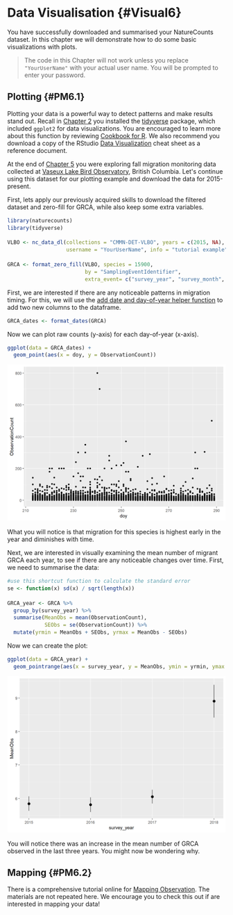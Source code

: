 # Data Visualisation {#Visual6}



You have successfully downloaded and summarised your NatureCounts dataset. In this chapter we will demonstrate how to do some basic visualizations with plots. 

> The code in this Chapter will not work unless you replace `"YourUserName"` with your actual user name. You will be prompted to enter your password. 

## Plotting {#PM6.1}

Plotting your data is a powerful way to detect patterns and make results stand out. Recall in [Chapter 2](#Package2.2) you installed the [tidyverse](https://www.tidyverse.org/) package, which included `ggplot2` for data visualizations. You are encouraged to learn more about this function by reviewing [Cookbook for R](http://www.cookbook-r.com/Graphs/). We also recommend you download a copy of the RStudio [Data Visualization](https://rstudio.com/wp-content/uploads/2015/03/ggplot2-cheatsheet.pdf) cheat sheet as a reference document.

At the end of [Chapter 5](#Manip5) you were exploring fall migration monitoring data collected at [Vaseux Lake Bird Observatory](https://www.birdscanada.org/birdmon/default/datasets.jsp?code=CMMN-DET-VLBO), British Columbia. Let's continue using this dataset for our plotting example and download the data for 2015-present. 

First, lets apply our previously acquired skills to download the filtered dataset and zero-fill for GRCA, while also keep some extra variables. 


```r
library(naturecounts)
library(tidyverse)

VLBO <- nc_data_dl(collections = "CMMN-DET-VLBO", years = c(2015, NA), 
                   username = "YourUserName", info = "tutorial example")

GRCA <- format_zero_fill(VLBO, species = 15900, 
                         by = "SamplingEventIdentifier", 
                         extra_event= c("survey_year", "survey_month", "survey_day"))
```

First, we are interested if there are any noticeable patterns in migration timing. For this, we will use the [add date and day-of-year helper function](https://birdstudiescanada.github.io/naturecounts/reference/format_dates.html) to add two new columns to the dataframe. 


```r
GRCA_dates <- format_dates(GRCA)
```

Now we can plot raw counts (y-axis) for each day-of-year (x-axis). 


```r
ggplot(data = GRCA_dates) + 
  geom_point(aes(x = doy, y = ObservationCount))
```

<img src="06-VisualData_files/figure-html/plot1VLBO-1.png" width="672" />

What you will notice is that migration for this species is highest early in the year and diminishes with time. 

Next, we are interested in visually examining the mean number of migrant GRCA each year, to see if there are any noticeable changes over time. First, we need to summarise the data: 


```r
#use this shortcut function to calculate the standard error
se <- function(x) sd(x) / sqrt(length(x))

GRCA_year <- GRCA %>% 
  group_by(survey_year) %>% 
  summarise(MeanObs = mean(ObservationCount), 
            SEObs = se(ObservationCount)) %>%   
  mutate(yrmin = MeanObs + SEObs, yrmax = MeanObs - SEObs)
```

Now we can create the plot: 


```r
ggplot(data = GRCA_year) +  
  geom_pointrange(aes(x = survey_year, y = MeanObs, ymin = yrmin, ymax = yrmax))
```

<img src="06-VisualData_files/figure-html/plot2VLBO-1.png" width="672" />

You will notice there was an increase in the mean number of GRCA observed in the last three years. You might now be wondering why.  

## Mapping {#PM6.2}

There is a comprehensive tutorial online for [Mapping Observation](https://birdstudiescanada.github.io/naturecounts/articles/articles/mapping-observations.html). The materials are not repeated here. We encourage you to check this out if are interested in mapping your data! 

